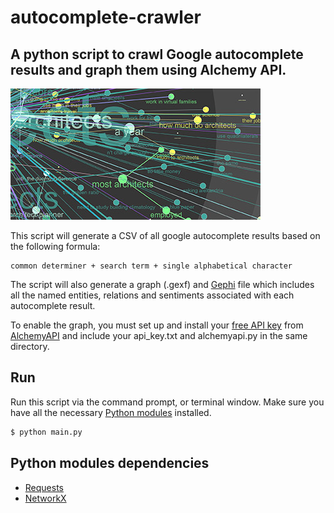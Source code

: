 autocomplete-crawler
====================

A python script to crawl Google autocomplete results and graph them using Alchemy API.
--------------------------

![Image](https://github.com/edanweis/autocomplete-crawler/raw/master/image.jpg)

This script will generate a CSV of all google autocomplete results based on the following formula: 

```
common determiner + search term + single alphabetical character
```

The script will also generate a graph (.gexf) and [Gephi](http://www.gephi.org) file which includes all the named entities, relations and sentiments associated with each autocomplete result.

To enable the graph, you must set up and install your [free API key](http://www.alchemyapi.com/developers/getting-started-guide/using-alchemyapi-with-python/#get-api-key) from [AlchemyAPI](http://www.alchemyapi.com/developers/getting-started-guide/using-alchemyapi-with-python/) and include your api_key.txt and alchemyapi.py in the same directory.


Run
---------------

Run this script via the command prompt, or terminal window. Make sure you have all the necessary [Python modules](#dep) installed.

```python
$ python main.py
```

<a name="dep"></a>Python modules dependencies
---------------

* [Requests](http://docs.python-requests.org/en/latest/)
* [NetworkX](https://networkx.github.io/)

